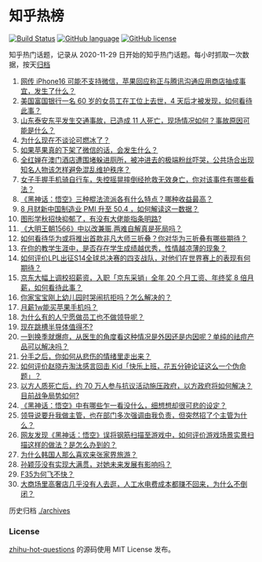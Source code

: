 # 知乎热榜
[![Build Status](https://github.com/ToWeLong/zhihu-hot-questions/workflows/CI/badge.svg)](https://github.com/ToWeLong/zhihu-hot-questions/actions)
[![GitHub language](https://img.shields.io/badge/language-golang-orange.svg)](https://golang.org/)
[![GitHub license](https://img.shields.io/github/license/ToWeLong/zhihu-hot-questions)](https://github.com/ToWeLong/zhihu-hot-questions/blob/main/LICENSE)

知乎热门话题，记录从 2020-11-29 日开始的知乎热门话题。每小时抓取一次数据，按天[归档](./archives)

<!-- BEGIN -->

1. [网传 iPhone16 可能不支持微信，苹果回应称正与腾讯沟通应用商店抽成事宜，发生了什么？](https://www.zhihu.com/question/665989450)
1. [美国富国银行一名 60 岁的女员工在工位上去世，4 天后才被发现，如何看待此事？](https://www.zhihu.com/question/665969985)
1. [山东泰安东平发生交通事故，已造成 11 人死亡，现场情况如何？事故原因可能是什么？](https://www.zhihu.com/question/666069957)
1. [为什么现在不谈论可燃冰了？](https://www.zhihu.com/question/652812178)
1. [如果苹果真的下架了微信的话，会发生什么？](https://www.zhihu.com/question/666024251)
1. [全红婵在澳门酒店遭围堵躲进厕所，被冲进去的极端粉丝吓哭，公共场合出现知名人物该怎样避免混乱维护秩序？](https://www.zhihu.com/question/665983443)
1. [女子手握手机骑自行车，失控摇晃摔倒经抢救无效身亡，你对该事件有哪些看法？](https://www.zhihu.com/question/665898516)
1. [《黑神话：悟空》三种棍法流派各有什么特点？哪种收益最高？](https://www.zhihu.com/question/665240004)
1. [8 月财新中国制造业 PMI 升至 50.4 ，如何解读这一数据？](https://www.zhihu.com/question/665975094)
1. [图形学秋招快抑郁了，有没有大佬能指条明路?](https://www.zhihu.com/question/665561463)
1. [《大明王朝1566》中以改兼赈,两难自解真是死局吗？](https://www.zhihu.com/question/665926397)
1. [如何看待华为或将推出首款非凡大师三折叠？你对华为三折叠有哪些期待？](https://www.zhihu.com/question/666064319)
1. [在你的教学生涯中，是否存在学生成绩越优秀，性情越凉薄的现象？](https://www.zhihu.com/question/666011464)
1. [如何评价LPL出征S14全球总决赛的四支战队，对他们在世界赛上的表现有何期待？](https://www.zhihu.com/question/665884284)
1. [京东大幅上调校招薪资，入职「京东采销」全年 20 个月工资、年终奖 8 倍月薪，如何看待此事？](https://www.zhihu.com/question/666009408)
1. [你家宝宝刚上幼儿园时哭闹抗拒吗？怎么解决的？](https://www.zhihu.com/question/665733833)
1. [月薪1w能买苹果手机吗？](https://www.zhihu.com/question/662028691)
1. [为什么有的人宁愿做员工也不做领导呢？](https://www.zhihu.com/question/665856246)
1. [现在跳槽半导体值得不?](https://www.zhihu.com/question/650663787)
1. [一到换季就爆痘，从医生的角度看这种情况是外因还是内因呢？单纯的祛痘产品可以解决吗？](https://www.zhihu.com/question/665435762)
1. [分手之后，你如何从悲伤的情绪里走出来？](https://www.zhihu.com/question/665891513)
1. [如何评价赵晓卉淘汰感言回击 Kid「快乐上班，花五分钟论证这么一个伪命题」？](https://www.zhihu.com/question/665741306)
1. [以方人质死亡后，约 70 万人参与抗议活动施压政府，以方政府将如何解决？目前战争局势如何?](https://www.zhihu.com/question/665973476)
1. [《黑神话：悟空》中有哪些乍一看没什么，细想想却很可悲的设定？](https://www.zhihu.com/question/664773974)
1. [领导说要升我做主管，也在部门多次强调由我负责，但突然招了个主管为什么？](https://www.zhihu.com/question/665843871)
1. [网友发现《黑神话：悟空》误将钢筋扫描至游戏中，如何评价游戏场景实景扫描这样的做法？是怎么办到的？](https://www.zhihu.com/question/665320697)
1. [为什么韩国人那么喜欢来张家界旅游？](https://www.zhihu.com/question/31013148)
1. [孙颖莎没有实现大满贯，对她未来发展有影响吗？](https://www.zhihu.com/question/663379884)
1. [F35为何飞不快？](https://www.zhihu.com/question/364126131)
1. [大商场里高奢店几乎没有人去逛，人工水电费成本都赚不回来，为什么不倒闭？](https://www.zhihu.com/question/665592558)

<!-- END -->

历史归档 [./archives](./archives)


### License
[zhihu-hot-questions](https://github.com/towelong/zhihu-hot-questions) 的源码使用 MIT License 发布。